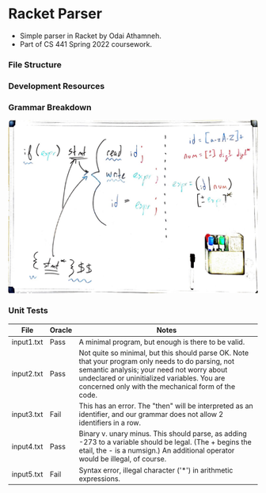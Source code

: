 # Racket Parser

- Simple parser in Racket by Odai Athamneh.
- Part of CS 441 Spring 2022 coursework.

### File Structure

### Development Resources

### Grammar Breakdown

![](whiteboard.JPG)

### Unit Tests

| File       | Oracle | Notes                                                                                                                                                                                                                                                   |
|------------|--------|---------------------------------------------------------------------------------------------------------------------------------------------------------------------------------------------------------------------------------------------------------|
| input1.txt | Pass   | A minimal program, but enough is there to be valid.                                                                                                                                                                                                     |
| input2.txt | Pass   | Not quite so minimal, but this should parse OK.  Note that your program only needs to do parsing, not semantic analysis; your need not worry about undeclared or uninitialized variables. You are concerned only with the mechanical form of the code.  |
| input3.txt | Fail   | This has an error. The "then" will be interpreted as an identifier, and our grammar does not allow 2 identifiers in a row.                                                                                                                              |
| input4.txt | Pass   | Binary v. unary minus. This should parse, as adding -273 to a variable should be legal. (The + begins the etail, the - is a numsign.)  An additional operator would be illegal, of course.                                                              |
| input5.txt | Fail   | Syntax error, illegal character ('*') in arithmetic expressions.                                                                                                                                                                                        |
